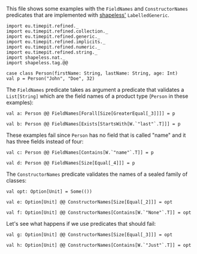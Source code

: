 This file shows some examples with the `FieldNames` and `ConstructorNames`
predicates that are implemented with [shapeless'][shapeless]
`LabelledGeneric`.

```tut:silent
import eu.timepit.refined._
import eu.timepit.refined.collection._
import eu.timepit.refined.generic._
import eu.timepit.refined.implicits._
import eu.timepit.refined.numeric._
import eu.timepit.refined.string._
import shapeless.nat._
import shapeless.tag.@@

case class Person(firstName: String, lastName: String, age: Int)
val p = Person("John", "Doe", 32)
```

The `FieldNames` predicate takes as argument a predicate that validates a
`List[String]` which are the field names of a product type (`Person` in these
examples):
```
val a: Person @@ FieldNames[Forall[Size[GreaterEqual[_3]]]] = p

val b: Person @@ FieldNames[Exists[StartsWith[W.`"last"`.T]]] = p
```

These examples fail since `Person` has no field that is called "name" and it
has three fields instead of four:
```tut:nofail
val c: Person @@ FieldNames[Contains[W.`"name"`.T]] = p

val d: Person @@ FieldNames[Size[Equal[_4]]] = p
```

The `ConstructorNames` predicate validates the names of a sealed family of
classes:
```
val opt: Option[Unit] = Some(())

val e: Option[Unit] @@ ConstructorNames[Size[Equal[_2]]] = opt

val f: Option[Unit] @@ ConstructorNames[Contains[W.`"None"`.T]] = opt
```

Let's see what happens if we use predicates that should fail:
```tut:nofail
val g: Option[Unit] @@ ConstructorNames[Size[Equal[_3]]] = opt

val h: Option[Unit] @@ ConstructorNames[Contains[W.`"Just"`.T]] = opt
```

[shapeless]: https://github.com/milessabin/shapeless
